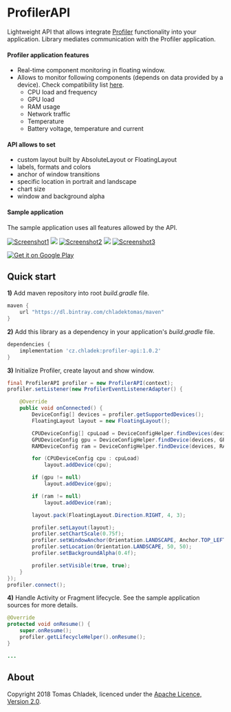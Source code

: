 # ProfilerAPI

Lightweight API that allows integrate [Profiler](https://play.google.com/store/apps/details?id=cz.chladek.profiler) functionality into your application. Library mediates communication with the Profiler application.

#### Profiler application features
* Real-time component monitoring in floating window.
* Allows to monitor following components (depends on data provided by a device). Check compatibility list [here](https://profiler.chladektomas.eu/app/devices).
    * CPU load and frequency
    * GPU load
    * RAM usage
    * Network traffic
    * Temperature
    * Battery voltage, temperature and current

#### API allows to set
* custom layout built by AbsoluteLayout or FloatingLayout
* labels, formats and colors
* anchor of window transitions
* specific location in portrait and landscape
* chart size
* window and background alpha

#### Sample application

The sample application uses all features allowed by the API.

[![Screenshot1](http://postimg.cz/images/xWMNt.png)](http://postimg.cz/images/xWj64.png) ![](http://postimg.cz/images/xWv2B.png) [![Screenshot2](http://postimg.cz/images/xWSPY.png)](http://postimg.cz/images/xWqdJ.png) ![](http://postimg.cz/images/xWv2B.png) [![Screenshot3](http://postimg.cz/images/xWiQa.png)](http://postimg.cz/images/xWaKi.png)

[![Get it on Google Play](http://www.postimg.cz/images/xW3yA.png)](https://play.google.com/store/apps/details?id=cz.chladek.profiler.api.example)

## Quick start

**1)** Add maven repository into root *build.gradle* file.

```gradle
maven {
    url "https://dl.bintray.com/chladektomas/maven"
}
```

**2)** Add this library as a dependency in your application's *build.gradle* file.

```gradle
dependencies {
    implementation 'cz.chladek:profiler-api:1.0.2'
}
```

**3)** Initialize Profiler, create layout and show window.

```java
final ProfilerAPI profiler = new ProfilerAPI(context);
profiler.setListener(new ProfilerEventListenerAdapter() {

    @Override
    public void onConnected() {
        DeviceConfig[] devices = profiler.getSupportedDevices();
        FloatingLayout layout = new FloatingLayout();

        CPUDeviceConfig[] cpuLoad = DeviceConfigHelper.findDevices(devices, CPUDeviceConfig.class, device -> device.getMode() == Mode.LOAD);
        GPUDeviceConfig gpu = DeviceConfigHelper.findDevice(devices, GPUDeviceConfig.class);
        RAMDeviceConfig ram = DeviceConfigHelper.findDevice(devices, RAMDeviceConfig.class);

        for (CPUDeviceConfig cpu : cpuLoad)
            layout.addDevice(cpu);

        if (gpu != null)
            layout.addDevice(gpu);

        if (ram != null)
            layout.addDevice(ram);

        layout.pack(FloatingLayout.Direction.RIGHT, 4, 3);

        profiler.setLayout(layout);
        profiler.setChartScale(0.75f);
        profiler.setWindowAnchor(Orientation.LANDSCAPE, Anchor.TOP_LEFT);
        profiler.setLocation(Orientation.LANDSCAPE, 50, 50);
        profiler.setBackgroundAlpha(0.4f);

        profiler.setVisible(true, true);
    }
});
profiler.connect();
```

**4)** Handle Activity or Fragment lifecycle. See the sample application sources for more details.

```java
@Override
protected void onResume() {
    super.onResume();
    profiler.getLifecycleHelper().onResume();
}

...
```

## About

Copyright 2018 Tomas Chladek, licenced under the [Apache Licence, Version 2.0](LICENCE.txt).